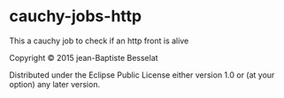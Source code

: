 # cauchy-jobs-http

This a cauchy job to check if an http front is alive


Copyright © 2015 jean-Baptiste Besselat

Distributed under the Eclipse Public License either version 1.0 or (at
your option) any later version. 
